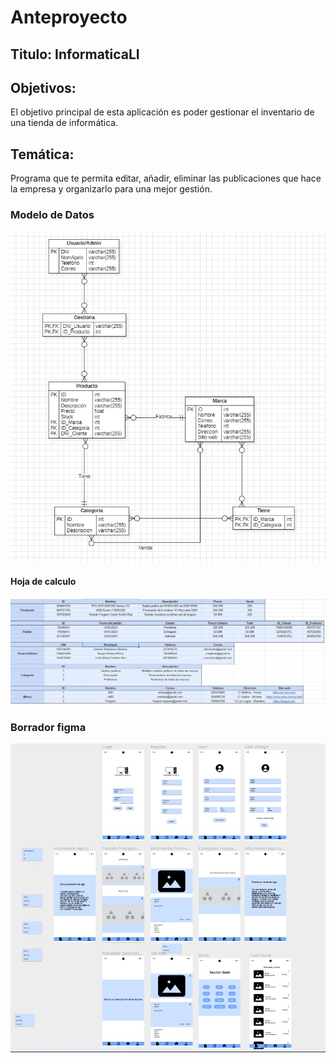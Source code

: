 # Anteproyecto

## Titulo: InformaticaLI

## Objetivos:
El objetivo principal de esta aplicación es poder gestionar el inventario de una tienda de informática.

## Temática:
Programa que te permita editar, añadir, eliminar las publicaciones que hace la empresa y organizarlo para una mejor gestión.

### Modelo de Datos
![Modelo de datos](/Anteproyecto/ModeloDato2.jpg)

#### Hoja de calculo
![Modelo de datos](/Anteproyecto/modeloejemplo.jpg)

### Borrador figma
![Modelo de datos](/Anteproyecto/Mockup.jpg)

